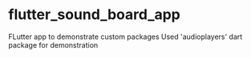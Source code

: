 # flutter_sound_board_app
FLutter app to demonstrate custom packages
Used 'audioplayers' dart package for demonstration
